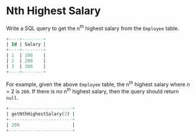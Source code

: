 # Nth Highest Salary

Write a SQL query to get the n<sup>th</sup> highest salary from the `Employee` table.

```sql
+----+--------+
| Id | Salary |
+----+--------+
| 1  | 100    |
| 2  | 200    |
| 3  | 300    |
+----+--------+
```

For example, given the above `Employee` table, the n<sup>th</sup> highest salary where *n* = 2 is `200`. If there is no n<sup>th</sup> highest salary, then the query should return `null`.

```sql
+------------------------+
| getNthHighestSalary(2) |
+------------------------+
| 200                    |
+------------------------+
```

